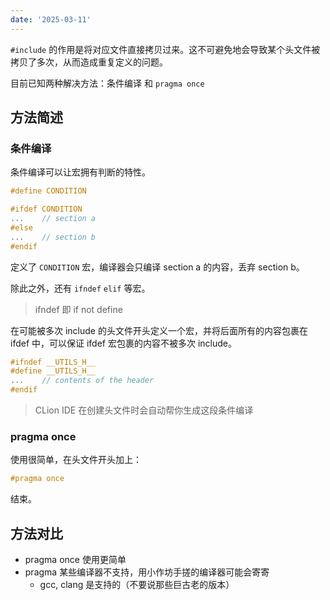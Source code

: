 ```yaml
---
date: '2025-03-11'
---
```


`#include` 的作用是将对应文件直接拷贝过来。这不可避免地会导致某个头文件被拷贝了多次，从而造成重复定义的问题。

目前已知两种解决方法：条件编译 和 `pragma once`

## 方法简述

### 条件编译

条件编译可以让宏拥有判断的特性。

```cpp
#define CONDITION

#ifdef CONDITION
...    // section a
#else
...    // section b
#endif
```

定义了 `CONDITION` 宏，编译器会只编译 section a 的内容，丢弃 section b。

除此之外，还有 `ifndef` `elif` 等宏。

> ifndef 即 if not define

在可能被多次 include 的头文件开头定义一个宏，并将后面所有的内容包裹在 ifdef 中，可以保证 ifdef 宏包裹的内容不被多次 include。

```cpp
#ifndef __UTILS_H__
#define __UTILS_H__
...    // contents of the header
#endif
```

> CLion IDE 在创建头文件时会自动帮你生成这段条件编译

### pragma once

使用很简单，在头文件开头加上：

```cpp
#pragma once
```

结束。

## 方法对比

- pragma once 使用更简单
- pragma 某些编译器不支持，用小作坊手搓的编译器可能会寄寄
	- gcc, clang 是支持的（不要说那些巨古老的版本）